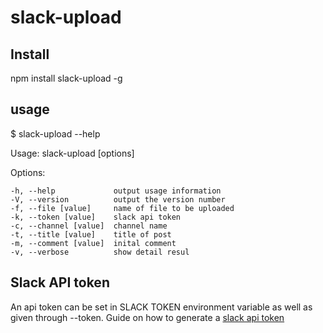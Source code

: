 # slack-upload

## Install

npm install slack-upload -g 

## usage

$ slack-upload --help

  Usage: slack-upload [options]

  Options:

    -h, --help             output usage information
    -V, --version          output the version number
    -f, --file [value]     name of file to be uploaded
    -k, --token [value]    slack api token
    -c, --channel [value]  channel name
    -t, --title [value]    title of post
    -m, --comment [value]  inital comment
    -v, --verbose          show detail resul

## Slack API token

An api token can be set in SLACK TOKEN environment variable as well as given through --token.
Guide on how to generate a [slack api token](https://get.slack.help/hc/en-us/articles/215770388-Create-and-regenerate-API-tokens)